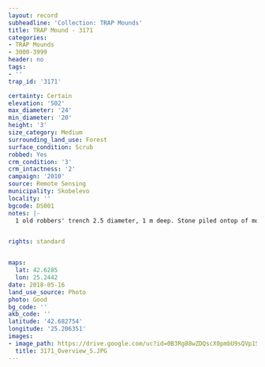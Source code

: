 ```yaml
---
layout: record
subheadline: 'Collection: TRAP Mounds'
title: TRAP Mound - 3171
categories:
- TRAP Mounds
- 3000-3999
header: no
tags:
- ''
trap_id: '3171'

certainty: Certain
elevation: '502'
max_diameter: '24'
min_diameter: '20'
height: '3'
size_category: Medium
surrounding_land_use: Forest
surface_condition: Scrub
robbed: Yes
crm_condition: '3'
crm_intactness: '2'
campaign: '2010'
source: Remote Sensing
municipality: Skobelevo
locality: ''
bgcode: DS001
notes: |-
  1 old robbers' trench 2.5 diameter, 1 m deep. Stone piled ontop of mound, scrub.


rights: standard


maps:
  lat: 42.6285
  lon: 25.2442
date: 2018-05-16
land_use_source: Photo
photo: Good
bg_code: ''
akb_code: ''
latitude: '42.682754'
longitude: '25.206351'
images:
- image_path: https://drive.google.com/uc?id=0B3Rg88wZDQscX0pmbU9sQVp1SFE
  title: 3171_Overview_S.JPG
---
```

